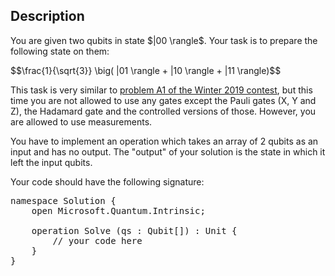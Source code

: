 ## Description

<div><p>You are given two qubits in state $|00 \rangle$. Your task is to prepare the following state on them:</p><p>$$\frac{1}{\sqrt{3}} \big( |01 \rangle + |10 \rangle + |11 \rangle)$$</p><p>This task is very similar to <a href="https://codeforces.com/contest/1116/problem/A1">problem A1 of the Winter 2019 contest</a>, but this time you are not allowed to use any gates except the Pauli gates (X, Y and Z), the Hadamard gate and the controlled versions of those. However, you are allowed to use measurements.</p><p>You have to implement an operation which takes an array of 2 qubits as an input and has no output. The "output" of your solution is the state in which it left the input qubits.</p><p>Your code should have the following signature:</p><pre class="verbatim">namespace Solution {<br>    open Microsoft.Quantum.Intrinsic;<br><br>    operation Solve (qs : Qubit[]) : Unit {<br>        // your code here<br>    }<br>}</pre></div>
